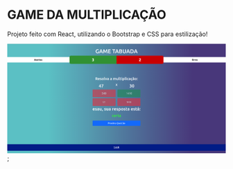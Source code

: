# GAME DA MULTIPLICAÇÃO

Projeto feito com React, utilizando o Bootstrap e CSS para estilização!

![alt text](./src//images/tabela.png);
